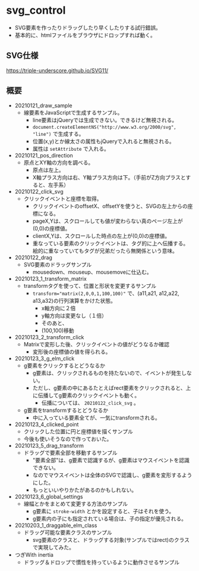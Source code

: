 # svg_control
- SVG要素を作ったりドラッグしたり早くしたりする試行錯誤。
- 基本的に、htmlファイルをブラウザにドロップすれば動く。

## SVG仕様
https://triple-underscore.github.io/SVG11/

## 概要
- 20210121_draw_sample
    - 線要素をJavaScriptで生成するサンプル。
        - line要素はjQueryでは生成できない。できるけど無視される。
        - `document.createElementNS("http://www.w3.org/2000/svg", "line")` で生成する。
        - 位置(x,y)とか線太さの属性もjQueryで入れると無視される。
        - 属性は `setAttribute` で入れる。
- 20210121_pos_direction
    - 原点とXY軸の方向を調べる。
        - 原点は左上。
        - X軸プラス方向は右、Y軸プラス方向は下。（手前がZ方向プラスとすると、左手系）
- 20210122_click_svg
    - クリックイベントと座標を取得。
        - クリックイベントのoffsetX、offsetYを使うと、SVGの左上からの座標になる。
        - pageX,Yは、スクロールしても値が変わらない真のページ左上が(0,0)の座標値。
        - clientX,Yは、スクロールした時点の左上が(0,0)の座標値。
        - 重なっている要素のクリックイベントは、タグ的に上へ伝播する。絵的に重なっていてもタグが兄弟だったら無関係という意味。
- 20210122_drag
    - SVG要素のドラッグサンプル
        - mousedown、mouseup、mousemoveに仕込む。
- 20210123_1_transform_matrix
    - transformタグを使って、位置と形状を変更するサンプル
        - `transform="matrix(2,0,0,1,100,100)"` で、(a11,a21, a12,a22, a13,a32)の行列演算をかけた状態。
            - x軸方向に２倍
            - y軸方向は変更なし（１倍）
            - そのあと、
            - (100,100)移動
- 20210123_2_transform_click
    - Matrixで変形した後、クリックイベントの値がどうなるか確認
        - 変形後の座標値の値を得られる。
- 20210123_3_g_elm_click
    - g要素をクリックするとどうなるか
        - g要素は、クリックされるものを持たないので、イベントが発生しない。
        - ただし、g要素の中にあるたとえばrect要素をクリックされると、上に伝播してg要素のクリックイベントも動く。
            - 伝播については、 `20210122_click_svg` 。
    - g要素をtransformするとどうなるか
        - 中に入っている要素全てが、一気にtransformされる。
- 20210123_4_clicked_point
    - クリックした位置に円と座標値を描くサンプル
    - 今後も使いそうなので作っておいた。
- 20210123_5_drag_transform
    - ドラッグで要素全部を移動するサンプル
        - "要素全部"は、g要素で認識するが、g要素はマウスイベントを認識できない。
        - なのでマウスイベントは全体のSVGで認識し、g要素を変形するようにした。
        - もっといいやりかたがあるのかもしれない。
- 20210123_6_global_settings
    - 線幅とかをまとめて変更する方法のサンプル
        - g要素に `stroke-width` とかを設定すると、子はそれを使う。
        - g要素内の子にも指定されている場合は、子の指定が優先される。
- 20210203_1_draggable_elm_class
    - ドラッグ可能な要素クラスのサンプル
        - svg要素のクラスと、ドラッグする対象(サンプルではrect)のクラスで実現してみた。
- つぎWith inertia
    - ドラッグ＆ドロップで慣性を持っているように動作させるサンプル